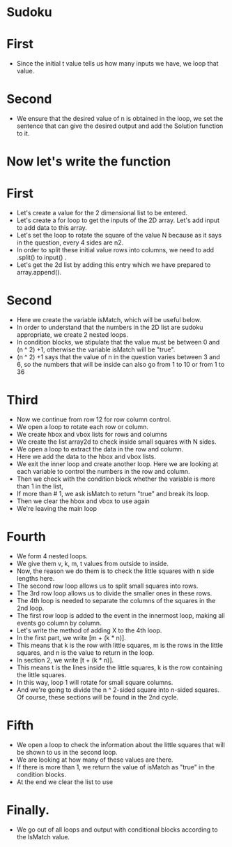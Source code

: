 #   Sudoku 

# First
* Since the initial t value tells us how many inputs we have, we loop that value. 
#
# Second 
* We ensure that the desired value of n is obtained in the loop, we set the sentence that can give the desired output and add the Solution function to it.
#
# Now let's write the function 
# First
* Let's create a value for the 2 dimensional list to be entered. 
* Let's create a for loop to get the inputs of the 2D array. Let's add input to add data to this array. 
* Let's set the loop to rotate the square of the value N    because as it says in the question, every 4 sides are n2.
* In order to split these initial value rows into columns, we need to add .split() to input() .
* Let's get the 2d list by adding this entry which we have prepared to array.append().

# Second
* Here we create the variable isMatch, which will be useful below.
* In order to understand that the numbers in the 2D list are sudoku appropriate, we create 2 nested loops.
* In condition blocks, we stipulate that the value must be between 0 and (n ^ 2) +1, otherwise the variable isMatch will be "true".
* (n ^ 2) +1 says that the value of n in the question varies between 3 and 6, so the numbers that will be inside can also go from 1 to 10 or from 1 to 36

# Third
* Now we continue from row 12 for row column control.
* We open a loop to rotate each row or column.
* We create hbox and vbox lists for rows and columns
* We create the list array2d to check inside small squares with N sides.
* We open a loop to extract the data in the row and column.
* Here we add the data to the hbox and vbox lists.
* We exit the inner loop and create another loop. Here we are looking at each variable to control the numbers in the row and column.
* Then we check with the condition block whether the variable is more than 1 in the list,
* If more than # 1, we ask isMatch to return "true" and break its loop.
* Then we clear the hbox and vbox to use again
* We're leaving the main loop
#
# Fourth
* We form 4 nested loops.
* We give them v, k, m, t values from outside to inside.
* Now, the reason we do them is to check the little squares with n side lengths here.
* The second row loop allows us to split small squares into rows.
* The 3rd row loop allows us to divide the smaller ones in these rows.
* The 4th loop is needed to separate the columns of the squares in the 2nd loop.
* The first row loop is added to the event in the innermost loop, making all events go column by column.
* Let's write the method of adding X to the 4th loop.
* In the first part, we write [m + (k * n)].
* This means that k is the row with little squares, m is the rows in the little squares, and n is the value to return in the loop.
* In section 2, we write [t + (k * n)].
* This means t is the lines inside the little squares, k is the row containing the little squares.
* In this way, loop 1 will rotate for small square columns.
* And we're going to divide the n ^ 2-sided square into n-sided squares. Of course, these sections will be found in the 2nd cycle.

# Fifth

* We open a loop to check the information about the little squares that will be shown to us in the second loop. 
* We are looking at how many of these values are there. 
* If there is more than 1, we return the value of isMatch as "true" in the condition blocks. 
* At the end we clear the list to use

# Finally.
* We go out of all loops and output with conditional blocks according to the IsMatch value.
